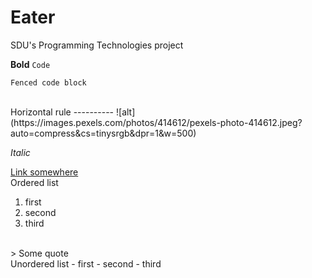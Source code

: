 # Eater
SDU's Programming Technologies project <br>

**Bold**
`Code`
```language
Fenced code block
```
<br>
Horizontal rule
----------
![alt](https://images.pexels.com/photos/414612/pexels-photo-414612.jpeg?auto=compress&cs=tinysrgb&dpr=1&w=500)
<br>

*Italic*

[Link somewhere](https://github.com/RayDarar/Eater)
<br>
Ordered list
1. first
2. second
3. third
<br>
> Some quote
<br>
Unordered list
- first
- second
- third
